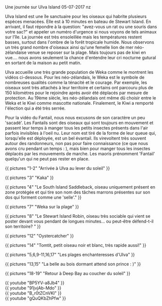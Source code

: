 Une journée sur Ulva Island
05-07-2017
nz

Ulva Island est une île sanctuaire pour les oiseaux qui habrite plusieurs espèces menacées. Elle est à 10 minutes en bateau de Stewart Island. En arrivant, il faut répondre à la question: "avez-vous un rat ou une souris dans votre sac?" et appeler un numéro d'urgence si nous voyons de tels animaux sur l'île. La journée est très ensoleillée mais les températures restent basses, surtout dans l'ombre de la forêt tropicale humide. Nous observons un très grand nombre d'oiseaux ainsi qu'une femelle lion de mer néo-zélandaise venue se reposer sur la plage. Mais toujours pas de kiwi en vue.... nous avons seulement la chance d'entendre leur cri nocturne gutural en sortant de la maison au petit matin.

Ulva accueille une très grande population de Weka comme le montrent les vidéos ci-dessous. Pour les néo-zélandais, le Weka est le symbole de nombreuses qualités comme la ténacité et le courage. Par exemple, les oiseaux sont très attachés à leur territoire et certains ont parcouru plus de 150 kilomètres pour le rejoindre après avoir été déplacés par mesure de protection. Au 19ème siècle, les néo-zélandais ont même dû choisir entre le Weka et le Kiwi comme mascotte nationale. Finalement, le Kiwi a remporté l'élection qui a été très serrée.

Pour la vidéo du Fantail, nous nous excusons de son caractère un peu 'sacadé'. Les Fantails sont des oiseaux qui sont toujours en mouvement et passent leur temps à manger tous les petits insectes présents dans l'air parfois invisibles à l'oeil nu. Leur nom est tiré de la forme de leur queue qui, lorsqu'elle est déployée, est un bel évantail. Ils virevoltent très souvent autour des randonneurs, non pas pour faire connaissance (ce que nous avons cru pendant un temps : ), mais bien pour manger tous les insectes déplacés par les mouvements de marche. Les maoris prénomment 'Fantail' quelqu'un qui ne peut pas rester en place.



{{ pictures "1-2" "Arrivée à Ulva au lever du soleil" }}

{{ pictures "3" "Kaka" }}

{{ pictures "4" "Le South Island Saddleback, oiseau uniquement présent en zone protégée et qui tire son nom des tâches marrons présentes sur son dos qui forment comme une 'selle'." }}

{{ pictures "7" "Weka sur la plage" }}

{{ pictures "8" "Le Stewart Island Robin, oiseau très sociable qui vient se poster devant vous pendant de longues minutes... ou peut-être défend-t-il son territoire? " }}

{{ pictures "12" "Oystercatcher" }}

{{ pictures "14" "Tomtit, petit oiseau noir et blanc, très rapide aussi!" }}

{{ pictures "5,6,9-11,16,17" "Les plages enchanteresses d'Ulva" }}

{{ pictures "13,15" "La belle au bois dormant attend son prince : )" }}

{{ pictures "18-19" "Retour à Deep Bay au coucher du soleil" }}


<div class="center">
  {{ youtube "BP5YV-a8Jb4" }}
</div>

<div class="center">
  {{ youtube "91jvjAb-Mdo" }}
</div>

<div class="center">
  {{ youtube "B_r0tZCnVKI" }}
</div>

<div class="center">
  {{ youtube "gQuQKbZhPfw" }}
</div>
